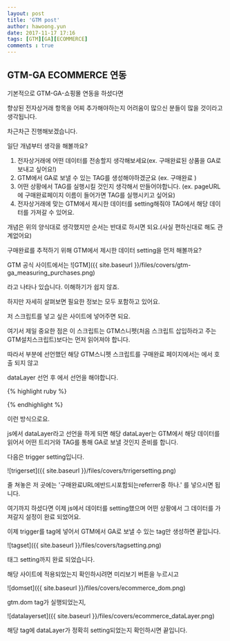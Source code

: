 ```yaml
---
layout: post
title: 'GTM post'
author: hawoong.yun
date: 2017-11-17 17:16
tags: [GTM][GA][ECOMMERCE]
comments : true
---
```


## GTM-GA ECOMMERCE 연동

기본적으로 GTM-GA-쇼핑몰 연동을 하셨다면

향상된 전자상거래 항목을 어찌 추가해야하는지 어려움이 많으신 분들이 많을 것이라고 생각됩니다.

차근차근 진행해보겠습니다.

일단 개념부터 생각을 해볼까요?

1. 전자상거래에 어떤 데이터를 전송할지 생각해보세요(ex. 구매완료된 상품을 GA로 보내고 싶어요!)
2. GTM에서 GA로 보낼 수 있는 TAG를 생성해야하겠군요 (ex. 구매완료 )
3. 어떤 상황에서 TAG를 실행시킬 것인지 생각해서 만들어야합니다. (ex. pageURL에 구매완료페이지 이름이 들어가면 TAG를 실행시키고 싶어요)
4. 전자상거래에 맞는 GTM에서 제시한 데이터를 setting해줘야 TAG에서 해당 데이터를 가져갈 수 있어요.


개념은 위의 양식대로 생각했지만 순서는 반대로 하시면 되요.(사실 편하신대로 해도 관계없어요)

구매완료를 추적하기 위해 GTM에서 제시한 데이터 setting을 먼저 해볼까요?

GTM 공식 사이트에서는
![GTM]({{ site.baseurl }}/files/covers/gtm-ga_measuring_purchases.png)


라고 나타나 있습니다. 이해하기가 쉽지 않죠.

하지만 자세히 살펴보면 필요한 정보는 모두 포함하고 있어요.

저 스크립트를 넣고 싶은 사이트에 넣어주면 되요.

여기서 제일 중요한 점은 이 스크립트는 GTM스니펫(처음 스크립트 삽입하라고 주는 GTM설치스크립트)보다는 먼저 읽어져야 합니다.

따라서 <head>부분에 선언했던 해당 GTM스니펫 스크립트를 구매완료 페이지에서는 <head>에서 호출 되지 않고

dataLayer 선언 후 <body>에서 선언을 해야합니다.

{% highlight ruby %}<head>
	<!-- Google Tag Manager -->
	<script>
	if((document.URL).indexOf('구매완료URL에반드시포함되는referrer중 하나') < 0){
		(function(w,d,s,l,i){w[l]=w[l]||[];w[l].push({'gtm.start':
		new Date().getTime(),event:'gtm.js'});var f=d.getElementsByTagName(s)[0],
		j=d.createElement(s),dl=l!='dataLayer'?'&l='+l:'';j.async=true;j.src=
		'https://www.googletagmanager.com/gtm.js?id='+i+dl;f.parentNode.insertBefore(j,f);
		})(window,document,'script','dataLayer','asldhfasdfkaj(GTMid들어가는곳)');
	}
	</script>
	<!-- End Google Tag Manager -->
</head>

<body>
	<script>
	var dataLayer = new Array();
	dataLayer.push({'ecommerce': {
    'purchase': {
      'actionField': {
        'id': 'T12345',                         // Transaction ID. Required for purchases and refunds.
        'affiliation': 'Online Store',
        'revenue': '35.43',                     // Total transaction value (incl. tax and shipping)
        'tax':'4.90',
        'shipping': '5.99',
        'coupon': 'SUMMER_SALE'
      },
      'products': [{                            // List of productFieldObjects.
        'name': 'Triblend Android T-Shirt',     // Name or ID is required.
        'id': '12345',
        'price': '15.25',
        'brand': 'Google',
        'category': 'Apparel',
        'variant': 'Gray',
        'quantity': 1,
        'coupon': ''                            // Optional fields may be omitted or set to empty string.
       },
       {
        'name': 'Donut Friday Scented T-Shirt',
        'id': '67890',
        'price': '33.75',
        'brand': 'Google',
        'category': 'Apparel',
        'variant': 'Black',
        'quantity': 1
       }]
    }
  }});

		(function(w,d,s,l,i){w[l]=w[l]||[];w[l].push({'gtm.start':
		new Date().getTime(),event:'gtm.js'});var f=d.getElementsByTagName(s)[0],
		j=d.createElement(s),dl=l!='dataLayer'?'&l='+l:'';j.async=true;j.src=
		'https://www.googletagmanager.com/gtm.js?id='+i+dl;f.parentNode.insertBefore(j,f);
		})(window,document,'script','dataLayer','asldhfasdfkaj(GTM-id들어가는곳)');
  </script>
</body>

{% endhighlight %}

이런 방식으로요.

js에서 dataLayer라고 선언을 하게 되면 해당 dataLayer는 GTM에서 해당 데이터를 읽어서 어떤 트리거와 TAG를 통해 GA로 보낼 것인지 준비를 합니다.

다음은 trigger setting입니다. 

![trigerset]({{ site.baseurl }}/files/covers/trrigersetting.png)

줄 쳐놓은 저 곳에는 '구매완료URL에반드시포함되는referrer중 하나.' 를 넣으시면 됩니다.

여기까지 하셨다면 이제 js에서 데이터를 setting했으며 어떤 상황에서 그 데이터를 가져갈지 설정이 완료 되었어요.

이제 trigger를 tag에 넣어서 GTM에서 GA로 보낼 수 있는 tag만 생성하면 끝입니다.

![tagset]({{ site.baseurl }}/files/covers/tagsetting.png)

태그 setting까지 완료 되었습니다.

해당 사이트에 적용되었는지 확인하시려면 미리보기 버튼을 누르시고

![domset]({{ site.baseurl }}/files/covers/ecommerce_dom.png)

gtm.dom tag가 실행되었는지,

![datalayerset]({{ site.baseurl }}/files/covers/ecommerce_dataLayer.png)

해당 tag에 dataLayer가 정확히 setting되었는지 확인하시면 끝입니다.
